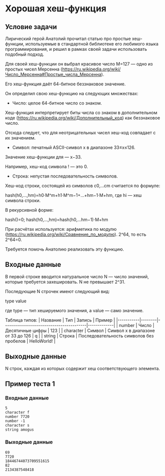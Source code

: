 # Хорошая хеш-функция

## Условие задачи

Лирический герой Анатолий прочитал статью про простые хеш-функции, используемые в стандартной библиотеке его любимого языка программирования, и решил в рамках своей задачи использовать подобный подход.

Для своей хеш-функции он выбрал красивое число M=127 — одно из простых чисел Мерсенна (https://ru.wikipedia.org/wiki/Число_Мерсенна#Простые_числа_Мерсенна).

Его хеш-функция даёт 64-битное беззнаковое значение.

Он определил свою хеш-функцию на следующих множествах:

- Число: целое 64-битное число со знаком.

Хеш-функция интерпретирует биты числа со знаком в дополнительном коде (https://ru.wikipedia.org/wiki/Дополнительный_код) как беззнаковое число.

Отсюда следует, что для неотрицательных чисел хеш-код совпадает с их значением.

- Символ: печатный ASCII-символ x в диапазоне 33≤x≤126.

Значение хеш-функции для — x−33.

Например, хеш-код символа ! — это 0.

- Строка: непустая последовательность символов.

Хеш-код строки, состоящей из символов c0,…cm считается по формуле:

hash(h0,…,hm)=h0⋅M^m+h1⋅M^m−1+…+hm−1⋅M+hm, где hi — хеш символа строки.

В рекурсивной форме:

hash()=0; hash(h0,…,hm)=hash(h0,…hm−1)⋅M+hm​

При расчётах используется: арифметика по модулю (https://ru.wikipedia.org/wiki/Сравнение_по_модулю).
2^64, то есть 2^64=0.

Требуется помочь Анатолию реализовать эту функцию.

## Входные данные

В первой строке вводится натуральное число N — число значений, которые требуется захешировать. N не превышает 2^31.

Последующие N строчек имеют следующий вид:

type value

где type — тип хешируемого значения, а value — само значение.

Таблица типов:
| Название  | Тип    | Запись                                   | Пример      |
|-----------|--------|------------------------------------------|-------------|
| number    | Число  | Десятичные цифры                         | 123         |
| character | Символ | Символ x в диапазоне от 33 до 126        | q           |
| string    | Строка | Последовательность символов без пробелов | HelloWorld! |

## Выходные данные

N строк, каждая из которых содержит хеш соответствующего элемента.

## Пример теста 1

### Входные данные

```
5
character f
number 7720
number -1
character s
string amogus

```

### Выходные данные

```
69
7720
18446744073709551615
82
2134387548418

```
